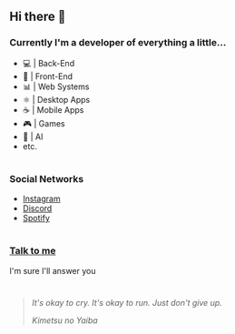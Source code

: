 ## Hi there 👋

### Currently I'm a developer of everything a little...

* 💻 | Back-End
* 🎨 | Front-End
* 📊 | Web Systems
* ⚛️ | Desktop Apps
* ☕️ | Mobile Apps
* 🎮 | Games
* 🤖 | AI
* etc.
#

### Social Networks

* [Instagram](https://www.instagram.com/hoffmann_taylor/)
* [Discord](https://discord.com/users/510580117723152394)
* [Spotify](https://open.spotify.com/user/ci70wtwdp7muj2j3euu58otqw)
#

### [Talk to me](https://wa.me/555189582215)

I'm sure I'll answer you
#

> *It's okay to cry. It's okay to run. Just don't give up.*
>
> *Kimetsu no Yaiba*
